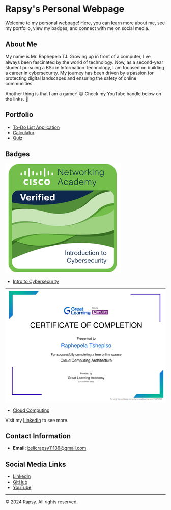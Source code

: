 # Rapsy's Personal Webpage

Welcome to my personal webpage! Here, you can learn more about me, see my portfolio, view my badges, and connect with me on social media.

## About Me

My name is Mr. Raphepela TJ. Growing up in front of a computer, I've always been fascinated by the world of technology. Now, as a second-year student pursuing a BSc in Information Technology, I am focused on building a career in cybersecurity. My journey has been driven by a passion for protecting digital landscapes and ensuring the safety of online communities.

Another thing is that I am a gamer! 😊 Check my YouTube handle below on the links. 🤙

## Portfolio

- [To-Do List Application](toDoListApp.html)
- [Calculator](calculator.html)
- [Quiz](quiz.html)

## Badges

![Intro to Cybersecurity Badge](intro2cyber.png)
- [Intro to Cybersecurity](https://www.credly.com/badges/699dfa54-840c-4034-a96b-827e557a7360)

![Cloud Computing Badge](cloudCom.png)
- [Cloud Computing](https://verify.mygreatlearning.com/YIUPBTBG)

Visit my [LinkedIn](https://za.linkedin.com/in/tshepiso-raphepela-40831b238?original_referer=https%3A%2F%2Fwww.linkedin.com%2F) to see more.

## Contact Information

- **Email:** [belicrapsy11136@gmail.com](mailto:belicrapsy11136@gmail.com)

## Social Media Links

- [LinkedIn](https://za.linkedin.com/in/tshepiso-raphepela-40831b238?original_referer=https%3A%2F%2Fwww.linkedin.com%2F)
- [GitHub](https://github.com/Rapsy11136/Rapsy/commit/8181a12698a77089a7108921c3fb14fbbe957cf1)
- [YouTube](https://youtube.com/@rapsysacoding?si=JpCRpHgy2u9daFhw)

---

&copy; 2024 Rapsy. All rights reserved.
